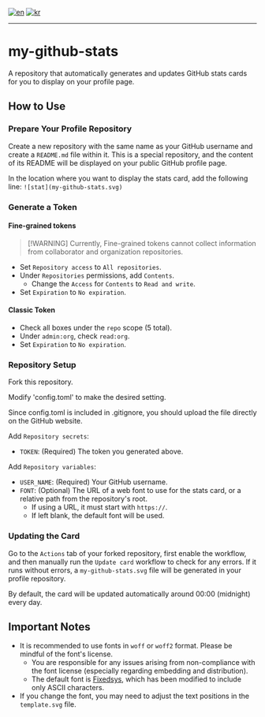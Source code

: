 [![en](https://img.shields.io/badge/lang-en-red.svg)](README.kr.md)
[![kr](https://img.shields.io/badge/lang-kr-green.svg)](README.kr.md)

---

# my-github-stats
A repository that automatically generates and updates GitHub stats cards for you to display on your profile page.

## How to Use
### Prepare Your Profile Repository
Create a new repository with the same name as your GitHub username and create a `README.md` file within it.
This is a special repository, and the content of its README will be displayed on your public GitHub profile page.

In the location where you want to display the stats card, add the following line: `![stat](my-github-stats.svg)`

### Generate a Token
#### Fine-grained tokens
> [\!WARNING]
> Currently, Fine-grained tokens cannot collect information from collaborator and organization repositories.

* Set `Repository access` to `All repositories`.
* Under `Repositories` permissions, add `Contents`.
    * Change the `Access` for `Contents` to `Read and write`.
* Set `Expiration` to `No expiration`.

#### Classic Token
* Check all boxes under the `repo` scope (5 total).
* Under `admin:org`, check `read:org`.
* Set `Expiration` to `No expiration`.

### Repository Setup
Fork this repository.

Modify 'config.toml' to make the desired setting.

Since config.toml is included in .gitignore, you should upload the file directly on the GitHub website.

Add `Repository secrets`:
* `TOKEN`: (Required) The token you generated above.

Add `Repository variables`:
* `USER_NAME`: (Required) Your GitHub username.
* `FONT`: (Optional) The URL of a web font to use for the stats card, or a relative path from the repository's root.
    * If using a URL, it must start with `https://`.
    * If left blank, the default font will be used.

### Updating the Card
Go to the `Actions` tab of your forked repository, first enable the workflow, and then manually run the `Update card` workflow to check for any errors.
If it runs without errors, a `my-github-stats.svg` file will be generated in your profile repository.

By default, the card will be updated automatically around 00:00 (midnight) every day.

## Important Notes
* It is recommended to use fonts in `woff` or `woff2` format. Please be mindful of the font's license.
    * You are responsible for any issues arising from non-compliance with the font license (especially regarding embedding and distribution).
    * The default font is [Fixedsys](https://github.com/kika/fixedsys), which has been modified to include only ASCII characters.
* If you change the font, you may need to adjust the text positions in the `template.svg` file.